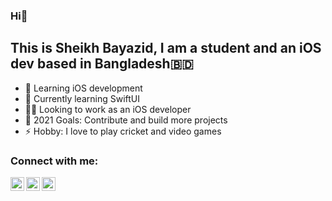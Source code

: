 ### Hi👋

## This is Sheikh Bayazid, I am a student and an iOS dev based in Bangladesh🇧🇩

- 🔭 Learning iOS development
- 🌱 Currently learning SwiftUI
- 👨‍💻 Looking to work as an iOS developer
- 🥅 2021 Goals: Contribute and build more projects
- ⚡ Hobby: I love to play cricket and video games


### Connect with me:

[<img align="left" alt="sheikhbayazid | Twitter" width="22px" src="https://cdn.jsdelivr.net/npm/simple-icons@v3/icons/twitter.svg" />][twitter]
[<img align="left" alt="sheikhbayazid | LinkedIn" width="22px" src="https://cdn.jsdelivr.net/npm/simple-icons@v3/icons/linkedin.svg" />][linkedin]
[<img align="left" alt="sheikhbayazid | Instagram" width="22px" src="https://cdn.jsdelivr.net/npm/simple-icons@v3/icons/instagram.svg" />][instagram]
<br />

[twitter]: https://twitter.com/sheikhbayazid
[instagram]: https://www.instagram.com/sheikhbayazid
[linkedin]: https://www.linkedin.com/in/sheikhbayazid
